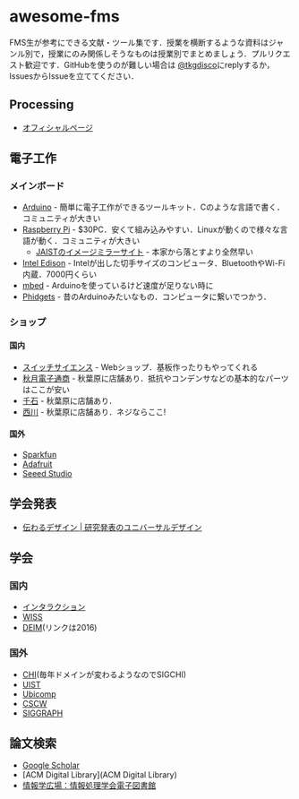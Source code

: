 # awesome-fms
FMS生が参考にできる文献・ツール集です．授業を横断するような資料はジャンル別で，授業にのみ関係しそうなものは授業別でまとめましょう．プルリクエスト歓迎です．GitHubを使うのが難しい場合は [@tkgdisco](http://twitter.com/tkgdisco)にreplyするか，IssuesからIssueを立ててください．

## Processing
- [オフィシャルページ](https://processing.org/)

## 電子工作
### メインボード
- [Arduino](http://arduino.cc/) - 簡単に電子工作ができるツールキット．Cのような言語で書く．コミュニティが大きい
- [Raspberry Pi](https://www.raspberrypi.org/) - $30PC．安くて組み込みやすい．Linuxが動くので様々な言語が動く．コミュニティが大きい
  - [JAISTのイメージミラーサイト](http://ftp.jaist.ac.jp/pub/raspberrypi/raspbian/images/) - 本家から落とすより全然早い
- [Intel Edison](http://www.intel.co.jp/content/www/jp/ja/do-it-yourself/edison.html) - Intelが出した切手サイズのコンピュータ．BluetoothやWi-Fi内蔵．7000円くらい
- [mbed](https://www.mbed.com/en/) - Arduinoを使っているけど速度が足りない時に
- [Phidgets](www.phidgets.com) - 昔のArduinoみたいなもの．コンピュータに繋いでつかう．

### ショップ
#### 国内
- [スイッチサイエンス](https://www.switch-science.com/) - Webショップ．基板作ったりもやってくれる
- [秋月電子通商](http://akizukidenshi.com/catalog/default.aspx) - 秋葉原に店舗あり．抵抗やコンデンサなどの基本的なパーツはここが安い
- [千石](https://www.sengoku.co.jp/) - 秋葉原に店舗あり．
- [西川](http://nishikawa.or.tv/) - 秋葉原に店舗あり．ネジならここ!

#### 国外
- [Sparkfun](https://www.sparkfun.com/)
- [Adafruit](https://www.adafruit.com/)
- [Seeed Studio](http://www.seeedstudio.com/depot/)

## 学会発表
- [伝わるデザイン | 研究発表のユニバーサルデザイン](http://tsutawarudesign.web.fc2.com/)

## 学会
### 国内
- [インタラクション](http://www.interaction-ipsj.org/)
- [WISS](http://www.wiss.org/)
- [DEIM](http://db-event.jpn.org/deim2016)(リンクは2016)

### 国外
- [CHI](http://www.sigchi.org/)(毎年ドメインが変わるようなのでSIGCHI)
- [UIST](http://uist.acm.org/)
- [Ubicomp](http://ubicomp.org/)
- [CSCW](http://cscw.acm.org/)
- [SIGGRAPH](http://www.siggraph.org/)

## 論文検索
- [Google Scholar](https://scholar.google.co.jp/)
- [ACM Digital Library](ACM Digital Library)
- [情報学広場：情報処理学会電子図書館](https://ipsj.ixsq.nii.ac.jp/ej/)

